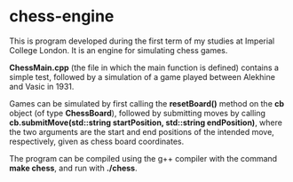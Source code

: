 # chess-engine
This is program developed during the first term of my studies at Imperial College London. It is an engine for simulating chess games.

**ChessMain.cpp** (the file in which the main function is defined) contains a simple test, followed by a simulation of a game played between Alekhine and Vasic in 1931. 

Games can be simulated by first calling the **resetBoard()** method on the **cb** object (of type **ChessBoard**), followed by submitting moves by calling **cb.submitMove(std::string startPosition, std::string endPosition)**, where the two arguments are the start and end positions of the intended move, respectively, given as chess board coordinates. 

The program can be compiled using the g++ compiler with the command **make chess**, and run with **./chess**.
